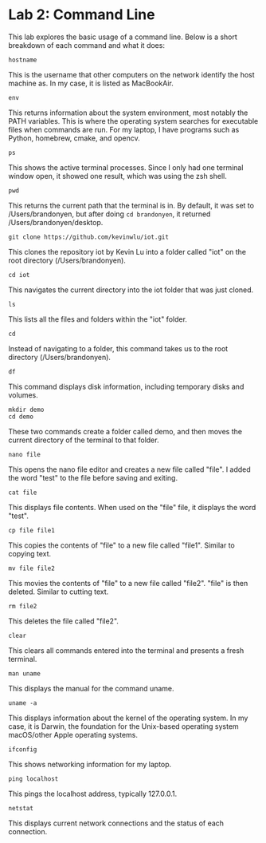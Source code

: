 # Lab 2: Command Line

This lab explores the basic usage of a command line. Below is a short breakdown of each command and what it does:

`hostname`

This is the username that other computers on the network identify the host machine as. In my case, it is listed as MacBookAir.

`env`

This returns information about the system environment, most notably the PATH variables. This is where the operating system searches for executable files when commands are run. For my laptop, I have programs such as Python, homebrew, cmake, and opencv.

`ps`

This shows the active terminal processes. Since I only had one terminal window open, it showed one result, which was using the zsh shell.

`pwd`

This returns the current path that the terminal is in. By default, it was set to /Users/brandonyen, but after doing `cd brandonyen`, it returned /Users/brandonyen/desktop.

`git clone https://github.com/kevinwlu/iot.git`

This clones the repository iot by Kevin Lu into a folder called "iot" on the root directory (/Users/brandonyen).

`cd iot`

This navigates the current directory into the iot folder that was just cloned.

`ls`

This lists all the files and folders within the "iot" folder.

`cd`

Instead of navigating to a folder, this command takes us to the root directory (/Users/brandonyen).

`df`

This command displays disk information, including temporary disks and volumes.

```
mkdir demo
cd demo
```

These two commands create a folder called demo, and then moves the current directory of the terminal to that folder.

`nano file`

This opens the nano file editor and creates a new file called "file". I added the word "test" to the file before saving and exiting.

`cat file`

This displays file contents. When used on the "file" file, it displays the word "test".

`cp file file1`

This copies the contents of "file" to a new file called "file1". Similar to copying text.

`mv file file2`

This movies the contents of "file" to a new file called "file2". "file" is then deleted. Similar to cutting text.

`rm file2`

This deletes the file called "file2".

`clear`

This clears all commands entered into the terminal and presents a fresh terminal.

`man uname`

This displays the manual for the command uname.

`uname -a`

This displays information about the kernel of the operating system. In my case, it is Darwin, the foundation for the Unix-based operating system macOS/other Apple operating systems.

`ifconfig`

This shows networking information for my laptop.

`ping localhost`

This pings the localhost address, typically 127.0.0.1.

`netstat`

This displays current network connections and the status of each connection.
